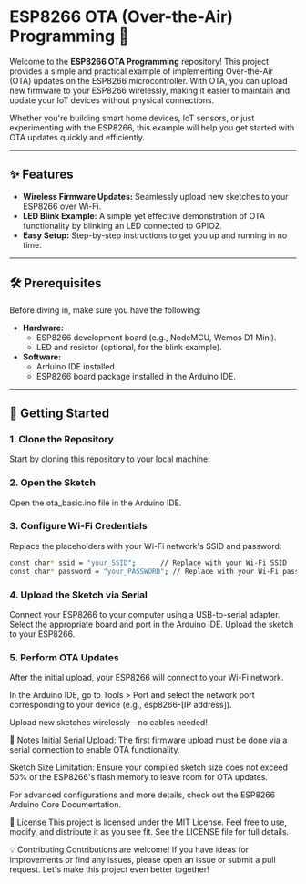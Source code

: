 # ESP8266 OTA (Over-the-Air) Programming 🚀

Welcome to the **ESP8266 OTA Programming** repository! This project provides a simple and practical example of implementing Over-the-Air (OTA) updates on the ESP8266 microcontroller. With OTA, you can upload new firmware to your ESP8266 wirelessly, making it easier to maintain and update your IoT devices without physical connections.

Whether you're building smart home devices, IoT sensors, or just experimenting with the ESP8266, this example will help you get started with OTA updates quickly and efficiently.

---

## ✨ Features

- **Wireless Firmware Updates:** Seamlessly upload new sketches to your ESP8266 over Wi-Fi.
- **LED Blink Example:** A simple yet effective demonstration of OTA functionality by blinking an LED connected to GPIO2.
- **Easy Setup:** Step-by-step instructions to get you up and running in no time.

---

## 🛠️ Prerequisites

Before diving in, make sure you have the following:

- **Hardware:**
  - ESP8266 development board (e.g., NodeMCU, Wemos D1 Mini).
  - LED and resistor (optional, for the blink example).
- **Software:**
  - Arduino IDE installed.
  - ESP8266 board package installed in the Arduino IDE.

---

## 🚀 Getting Started

### 1. Clone the Repository
Start by cloning this repository to your local machine:

### 2. Open the Sketch
Open the ota_basic.ino file in the Arduino IDE.

### 3. Configure Wi-Fi Credentials
Replace the placeholders with your Wi-Fi network's SSID and password:

```bash
const char* ssid = "your_SSID";      // Replace with your Wi-Fi SSID
const char* password = "your_PASSWORD"; // Replace with your Wi-Fi password
```
### 4. Upload the Sketch via Serial
Connect your ESP8266 to your computer using a USB-to-serial adapter. Select the appropriate board and port in the Arduino IDE. Upload the sketch to your ESP8266.

### 5. Perform OTA Updates
After the initial upload, your ESP8266 will connect to your Wi-Fi network.

In the Arduino IDE, go to Tools > Port and select the network port corresponding to your device (e.g., esp8266-[IP address]).

Upload new sketches wirelessly—no cables needed!

📝 Notes
Initial Serial Upload: The first firmware upload must be done via a serial connection to enable OTA functionality.

Sketch Size Limitation: Ensure your compiled sketch size does not exceed 50% of the ESP8266's flash memory to leave room for OTA updates.

For advanced configurations and more details, check out the ESP8266 Arduino Core Documentation.

📜 License
This project is licensed under the MIT License. Feel free to use, modify, and distribute it as you see fit. See the LICENSE file for full details.

💡 Contributing
Contributions are welcome! If you have ideas for improvements or find any issues, please open an issue or submit a pull request. Let's make this project even better together!
